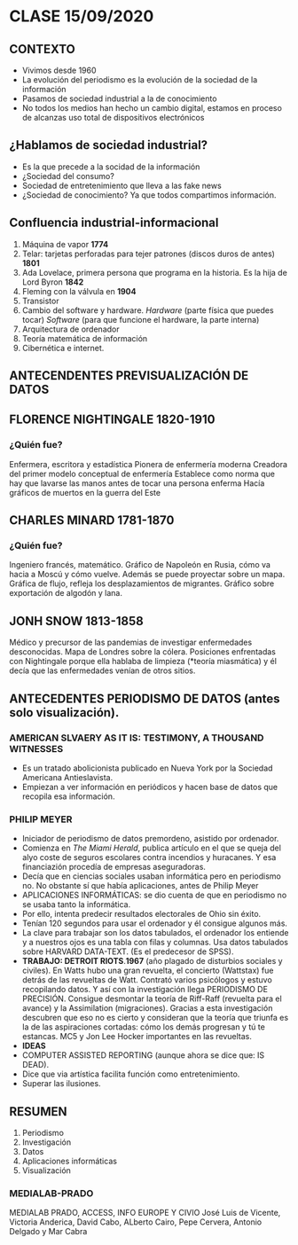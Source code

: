 # CLASE 15/09/2020

## CONTEXTO

- Vivimos desde 1960
- La evolución del periodismo es la evolución de la sociedad de la información
- Pasamos de sociedad industrial a la de conocimiento
- No todos los medios han hecho un cambio digital, estamos en proceso de alcanzas uso total de dispositivos electrónicos

## ¿Hablamos de sociedad industrial?

- Es la que precede a la socidad de la información
- ¿Sociedad del consumo?
- Sociedad de entretenimiento que lleva a las fake news
- ¿Sociedad de conocimiento? Ya que todos compartimos información.

## Confluencia industrial-informacional

1. Máquina de vapor **1774**
2. Telar: tarjetas perforadas para tejer patrones (discos duros de antes) **1801**
3. Ada Lovelace, primera persona que programa en la historia. Es la hija de Lord Byron **1842**
4. Fleming con la válvula en **1904**
5. Transistor
6. Cambio del software y hardware. *Hardware* (parte física que puedes tocar) *Software* (para que funcione el hardware, la parte interna)
7. Arquitectura de ordenador
8. Teoría matemática de información
9. Cibernética e internet. 

## ANTECENDENTES PREVISUALIZACIÓN DE DATOS

## FLORENCE NIGHTINGALE 1820-1910

### ¿Quién fue?
Enfermera, escritora y estadística
Pionera de enfermería moderna
Creadora del primer modelo conceptual de enfermería
Establece como norma que hay que lavarse las manos antes de tocar una persona enferma
Hacía gráficos de muertos en la guerra del Este 

## CHARLES MINARD 1781-1870

### ¿Quién fue?
Ingeniero francés, matemático. 
Gráfico de Napoleón en Rusia, cómo va hacia a Moscú y cómo vuelve. Además se puede proyectar sobre un mapa. 
Gráfica de flujo, refleja los desplazamientos de migrantes. 
Gráfico sobre exportación de algodón y lana. 

## JONH SNOW 1813-1858
Médico y precursor de las pandemias de investigar enfermedades desconocidas. 
Mapa de Londres sobre la cólera.
Posiciones enfrentadas con Nightingale porque ella hablaba de limpieza (*teoría miasmática) y él decía que las enfermedades venían de otros sitios. 

## ANTECEDENTES PERIODISMO DE DATOS (antes solo visualización).

### AMERICAN SLVAERY AS IT IS: TESTIMONY, A THOUSAND WITNESSES
- Es un tratado abolicionista publicado en Nueva York por la Sociedad Americana Antieslavista.
- Empiezan a ver información en periódicos y hacen base de datos que recopila esa información. 

### PHILIP MEYER

- Iniciador de periodismo de datos premordeno, asistido por ordenador. 
- Comienza en *The Miami Herald*, publica artículo en el que se queja del alyo coste de seguros escolares contra incendios y huracanes. Y esa financiazión procedía de empresas aseguradoras. 
- Decía que en ciencias sociales usaban informática pero en periodismo no. No obstante sí que había aplicaciones, antes de Philip Meyer
- APLICACIONES INFORMÁTICAS: se dio cuenta de que en periodismo no se usaba tanto la informática. 
- Por ello, intenta predecir resultados electorales de Ohio sin éxito.
- Tenían 120 segundos para usar el ordenador y él consigue algunos más. 
- La clave para trabajar son los datos tabulados, el ordenador los entiende y a nuestros ojos es una tabla con filas y columnas. Usa datos tabulados sobre HARVARD DATA-TEXT. (Es el predecesor de SPSS).
- **TRABAJO: DETROIT RIOTS**.**1967** (año plagado de disturbios sociales y civiles). 
En Watts hubo una gran revuelta, el concierto (Wattstax) fue detrás de las revueltas de Watt.
Contrató varios psicólogos y estuvo recopilando datos. Y así con la investigación llega PERIODISMO DE PRECISIÓN. 
Consigue desmontar la teoría de Riff-Raff (revuelta para el avance) y la Assimilation (migraciones). Gracias a esta investigación descubren que eso no es cierto y consideran que la teoría que triunfa es la de las aspiraciones cortadas: cómo los demás progresan y tú te estancas. 
MC5 y Jon Lee Hocker importantes en las revueltas. 
- **IDEAS**
- COMPUTER ASSISTED REPORTING (aunque ahora se dice que: IS DEAD). 
- Dice que via artística facilita función como entretenimiento. 
- Superar las ilusiones. 

## RESUMEN

1. Periodismo
2. Investigación
3. Datos
4. Aplicaciones informáticas
5. Visualización 

### MEDIALAB-PRADO

MEDIALAB PRADO, ACCESS, INFO EUROPE Y CIVIO
José Luis de Vicente, Victoria Anderica, David Cabo, ALberto Cairo, Pepe Cervera, Antonio Delgado y Mar Cabra
